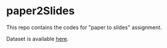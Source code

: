 # paper2Slides
This repo contains the codes for "paper to slides" assignment.

Dataset is available [here](https://www.kaggle.com/datasets/andrewmvd/automatic-slide-generation-from-scientific-papers).
